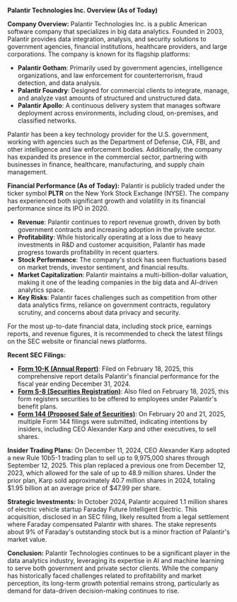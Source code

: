 **Palantir Technologies Inc. Overview (As of Today)**

**Company Overview:**
Palantir Technologies Inc. is a public American software company that specializes in big data analytics. Founded in 2003, Palantir provides data integration, analysis, and security solutions to government agencies, financial institutions, healthcare providers, and large corporations. The company is known for its flagship platforms:
- **Palantir Gotham**: Primarily used by government agencies, intelligence organizations, and law enforcement for counterterrorism, fraud detection, and data analysis.
- **Palantir Foundry**: Designed for commercial clients to integrate, manage, and analyze vast amounts of structured and unstructured data.
- **Palantir Apollo**: A continuous delivery system that manages software deployment across environments, including cloud, on-premises, and classified networks.

Palantir has been a key technology provider for the U.S. government, working with agencies such as the Department of Defense, CIA, FBI, and other intelligence and law enforcement bodies. Additionally, the company has expanded its presence in the commercial sector, partnering with businesses in finance, healthcare, manufacturing, and supply chain management.

**Financial Performance (As of Today):**
Palantir is publicly traded under the ticker symbol **PLTR** on the New York Stock Exchange (NYSE). The company has experienced both significant growth and volatility in its financial performance since its IPO in 2020.

- **Revenue**: Palantir continues to report revenue growth, driven by both government contracts and increasing adoption in the private sector.
- **Profitability**: While historically operating at a loss due to heavy investments in R&D and customer acquisition, Palantir has made progress towards profitability in recent quarters.
- **Stock Performance**: The company's stock has seen fluctuations based on market trends, investor sentiment, and financial results.
- **Market Capitalization**: Palantir maintains a multi-billion-dollar valuation, making it one of the leading companies in the big data and AI-driven analytics space.
- **Key Risks**: Palantir faces challenges such as competition from other data analytics firms, reliance on government contracts, regulatory scrutiny, and concerns about data privacy and security.

For the most up-to-date financial data, including stock price, earnings reports, and revenue figures, it is recommended to check the latest filings on the SEC website or financial news platforms.

**Recent SEC Filings:**
- **[Form 10-K (Annual Report)](https://www.sec.gov/Archives/edgar/data/1321655/000132165524000022/pltr-20231231.htm)**: Filed on February 18, 2025, this comprehensive report details Palantir's financial performance for the fiscal year ending December 31, 2024.
- **[Form S-8 (Securities Registration)](https://www.sec.gov/Archives/edgar/data/1321655/000132165524000023/pltr-s8-20250218.htm)**: Also filed on February 18, 2025, this form registers securities to be offered to employees under Palantir's benefit plans.
- **[Form 144 (Proposed Sale of Securities)](https://www.sec.gov/Archives/edgar/data/1321655/000132165524000024/pltr-144-20250220.htm)**: On February 20 and 21, 2025, multiple Form 144 filings were submitted, indicating intentions by insiders, including CEO Alexander Karp and other executives, to sell shares.

**Insider Trading Plans:**
On December 11, 2024, CEO Alexander Karp adopted a new Rule 10b5-1 trading plan to sell up to 9,975,000 shares through September 12, 2025. This plan replaced a previous one from December 12, 2023, which allowed for the sale of up to 48.9 million shares. Under the prior plan, Karp sold approximately 40.7 million shares in 2024, totaling $1.95 billion at an average price of $47.99 per share.

**Strategic Investments:**
In October 2024, Palantir acquired 1.1 million shares of electric vehicle startup Faraday Future Intelligent Electric. This acquisition, disclosed in an SEC filing, likely resulted from a legal settlement where Faraday compensated Palantir with shares. The stake represents about 9% of Faraday's outstanding stock but is a minor fraction of Palantir's market value.

**Conclusion:**
Palantir Technologies continues to be a significant player in the data analytics industry, leveraging its expertise in AI and machine learning to serve both government and private sector clients. While the company has historically faced challenges related to profitability and market perception, its long-term growth potential remains strong, particularly as demand for data-driven decision-making continues to rise.


